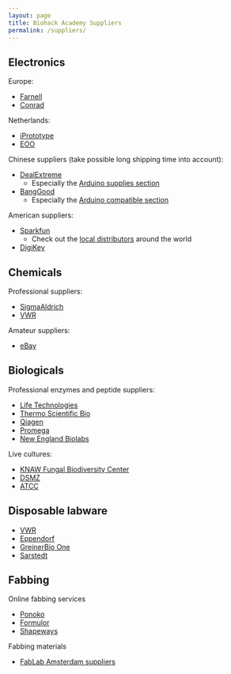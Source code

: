 ```yaml
---
layout: page
title: Biohack Academy Suppliers
permalink: /suppliers/
---
```


## Electronics

Europe:

* [Farnell](http://www.farnell.com)
* [Conrad](http://www.conrad.com)

Netherlands:

* [iPrototype](http://www.iprototype.nl)
* [EOO](http://www.eoo-bv.nl)

Chinese suppliers (take possible long shipping time into account):

* [DealExtreme](http://www.dx.com/)
  * Especially the [Arduino supplies section](http://www.dx.com/s/arduino?category=436)
* [BangGood](http://www.banggood.com/)
  * Especially the [Arduino compatible section](http://www.banggood.com/Wholesale-Arduino-Compatible-Kits-and-DIY-Kits-c-3091.html)

American suppliers:

* [Sparkfun](http://www.sparkfun.com)
  * Check out the [local distributors](https://www.sparkfun.com/distributors) around the world
* [DigiKey](http://www.digikey.com)

## Chemicals

Professional suppliers:

* [SigmaAldrich](http://www.sigmaaldrich.com)
* [VWR](http://www.vwr.com)

Amateur suppliers:

* [eBay](http://www.ebay.com)

## Biologicals

Professional enzymes and peptide suppliers:

* [Life Technologies](http://www.lifetechnologies.com)
* [Thermo Scientific Bio](http://www.thermscientificbio.com)
* [Qiagen](http://www.qiagen.com)
* [Promega](http://www.promega.com)
* [New England Biolabs](http://www.neb.com)

Live cultures:

* [KNAW Fungal Biodiversity Center](http://www.cbs.knaw.nl/)
* [DSMZ](http://www.dsmz.de)
* [ATCC](http://www.lgcstandards-atcc.org/)

## Disposable labware

* [VWR](http://www.vwr.com)
* [Eppendorf](http://www.eppendorf.com)
* [GreinerBio One](http://www.greinerbioone.com)
* [Sarstedt](http://www.sarstedt.com)

## Fabbing

Online fabbing services

* [Ponoko](http://www.ponoko.com)
* [Formulor](http://www.formulor.de)
* [Shapeways](http://www.shapeways.com)

Fabbing materials

* [FabLab Amsterdam suppliers](http://fablab.waag.org/views/suppliers)
